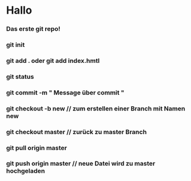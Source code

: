 # Hallo

### Das erste git repo!

### git init 

### git add . oder git add index.hmtl

### git status 

### git commit -m " Message über commit "

### git checkout -b new // zum erstellen einer Branch mit Namen new

### git checkout master // zurück zu master Branch

### git pull origin master 

### git push origin master // neue Datei wird zu master hochgeladen

